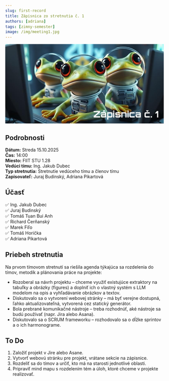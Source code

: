```yaml
---
slug: first-record
title: Zápisnica zo stretnutia č. 1
authors: [adriana]
tags: [zimny-semester]
image: /img/meeting1.jpg
---
```


![Meeting 1](/img/meeting1.JPG)

<!-- truncate -->

## Podrobnosti

**Dátum:** Streda 15.10.2025  
**Čas:** 14:00  
**Miesto:** FIIT STU 1.28  
**Vedúci tímu:** Ing. Jakub Dubec  
**Typ stretnutia:** Stretnutie vedúceho tímu a členov tímu  
**Zapisovateľ:** Juraj Budinský, Adriana Pikartová

## Účasť
✅ Ing. Jakub Dubec  
✅ Juraj Budinský  
✅ Tomáš Tuan Bui Anh  
✅ Richard Čerňanský  
✅ Marek Fiľo  
✅ Tomáš Horička  
✅ Adriana Pikartová  

## Priebeh stretnutia
Na prvom tímovom stretnutí sa riešila agenda týkajúca sa rozdelenia do tímov, metodík a plánovania práce na projekte:

- Rozoberal sa návrh projektu – chceme využiť existujúce extraktory na tabuľky a obrázky (figures) a doplniť ich o vlastný systém s LLM modelom na opis a vyhľadávanie obrázkov a textov.
- Diskutovalo sa o vytvorení webovej stránky – má byť verejne dostupná, ľahko aktualizovateľná, vytvorená cez statický generátor.
- Bola prebrané komunikačné nástroje – treba rozhodnúť, aké nástroje sa budú používať (napr. Jira alebo Asana).
- Diskutovalo sa o SCRUM frameworku – rozhodovalo sa o dĺžke sprintov a o ich harmonograme.

## To Do
1. Založiť projekt v Jire alebo Asane.
2. Vytvorť webovú stránku pre projekt, vrátane sekcie na zápisnice.
3. Rozdeliť sa do tímov a určiť, kto má na starosti jednotlivé oblasti. 
4. Pripraviť mind mapu s rozdelením tém a úloh, ktoré chceme v projekte realizovať.
